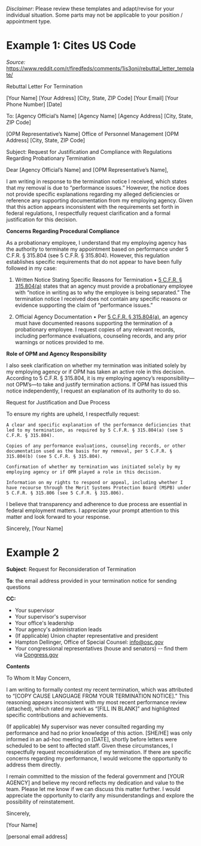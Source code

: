 *Disclaimer*: Please review these templates and adapt/revise for your individual situation. Some parts may not be applicable to your position / appointment type.

# Example 1: Cites US Code
*Source:* https://www.reddit.com/r/firedfeds/comments/1is3onj/rebuttal_letter_template/

 Rebuttal Letter For Termination

[Your Name] [Your Address] [City, State, ZIP Code] [Your Email] [Your Phone Number] [Date]

To: [Agency Official’s Name] [Agency Name] [Agency Address] [City, State, ZIP Code]

[OPM Representative’s Name] Office of Personnel Management [OPM Address] [City, State, ZIP Code]

Subject: Request for Justification and Compliance with Regulations Regarding Probationary Termination

Dear [Agency Official’s Name] and [OPM Representative’s Name],

I am writing in response to the termination notice I received, which states that my removal is due to “performance issues.” However, the notice does not provide specific explanations regarding my alleged deficiencies or reference any supporting documentation from my employing agency. Given that this action appears inconsistent with the requirements set forth in federal regulations, I respectfully request clarification and a formal justification for this decision.

**Concerns Regarding Procedural Compliance**

As a probationary employee, I understand that my employing agency has the authority to terminate my appointment based on performance under 5 C.F.R. § 315.804 (see 5 C.F.R. § 315.804). However, this regulation establishes specific requirements that do not appear to have been fully followed in my case:

1. Written Notice Stating Specific Reasons for Termination • [5 C.F.R. § 315.804(a)](https://www.ecfr.gov/current/title-5/chapter-I/subchapter-B/part-315/subpart-H/section-315.804) states that an agency must provide a probationary employee with “notice in writing as to why the employee is being separated.” The termination notice I received does not contain any specific reasons or evidence supporting the claim of “performance issues.”

2. Official Agency Documentation • Per [5 C.F.R. § 315.804(a)](https://www.ecfr.gov/current/title-5/chapter-I/subchapter-B/part-315/subpart-H/section-315.804), an agency must have documented reasons supporting the termination of a probationary employee. I request copies of any relevant records, including performance evaluations, counseling records, and any prior warnings or notices provided to me.

**Role of OPM and Agency Responsibility**

I also seek clarification on whether my termination was initiated solely by my employing agency or if OPM has taken an active role in this decision. According to 5 C.F.R. § 315.804, it is my employing agency’s responsibility—not OPM’s—to take and justify termination actions. If OPM has issued this notice independently, I request an explanation of its authority to do so.

Request for Justification and Due Process

To ensure my rights are upheld, I respectfully request:

    A clear and specific explanation of the performance deficiencies that led to my termination, as required by 5 C.F.R. § 315.804(a) (see 5 C.F.R. § 315.804).

    Copies of any performance evaluations, counseling records, or other documentation used as the basis for my removal, per 5 C.F.R. § 315.804(b) (see 5 C.F.R. § 315.804).

    Confirmation of whether my termination was initiated solely by my employing agency or if OPM played a role in this decision.

    Information on my rights to respond or appeal, including whether I have recourse through the Merit Systems Protection Board (MSPB) under 5 C.F.R. § 315.806 (see 5 C.F.R. § 315.806).

I believe that transparency and adherence to due process are essential in federal employment matters. I appreciate your prompt attention to this matter and look forward to your response.

Sincerely, [Your Name] 

# Example 2

**Subject**: Request for Reconsideration of Termination

**To**: the email address provided in your termination notice for sending questions

**CC:** 
* Your supervisor
* Your supervisor's supervisor
* Your office's leadership
* Your agency's administration leads
* (If applicable) Union chapter representative and president
* Hampton Dellinger, Office of Special Counsel: info@osc.gov
* Your congressional representatives (house and senators) -- find them via [Congress.gov](https://www.congress.gov/members/find-your-member)

**Contents**

To Whom It May Concern,

I am writing to formally contest my recent termination, which was attributed to “[COPY CAUSE LANGUAGE FROM YOUR TERMINATION NOTICE].” This reasoning appears inconsistent with my most recent performance review (attached), which rated my work as “[FILL IN BLANK]” and highlighted specific contributions and achievements.

(If applicable) My supervisor was never consulted regarding my performance and had no prior knowledge of this action. [SHE/HE] was only informed in an ad-hoc meeting on [DATE], shortly before letters were scheduled to be sent to affected staff. Given these circumstances, I respectfully request reconsideration of my termination. If there are specific concerns regarding my performance, I would welcome the opportunity to address them directly.

I remain committed to the mission of the federal government and [YOUR AGENCY] and believe my record reflects my dedication and value to the team. Please let me know if we can discuss this matter further. I would appreciate the opportunity to clarify any misunderstandings and explore the possibility of reinstatement.

Sincerely,

[Your Name]

[personal email address]

